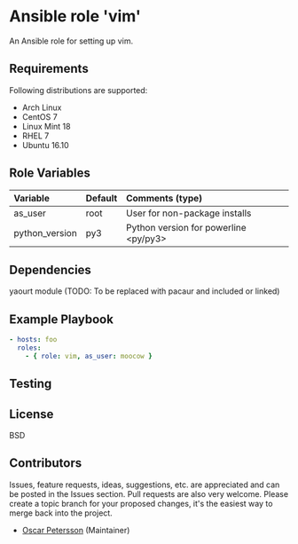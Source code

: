 # Ansible role 'vim'

An Ansible role for setting up vim.

## Requirements
Following distributions are supported:
- Arch Linux
- CentOS 7
- Linux Mint 18
- RHEL 7
- Ubuntu 16.10

## Role Variables
| Variable                       | Default                          | Comments (type)  |
| :---                           | :---                             | :---             |
| as_user | root | User for non-package installs |
| python_version | py3 | Python version for powerline <py/py3> |

## Dependencies
yaourt module (TODO: To be replaced with pacaur and included or linked)

## Example Playbook
```Yaml
- hosts: foo
  roles:
    - { role: vim, as_user: moocow }
```

## Testing

## License

BSD

## Contributors

Issues, feature requests, ideas, suggestions, etc. are appreciated and can be posted in the Issues section. Pull requests are also very welcome. Please create a topic branch for your proposed changes, it's the easiest way to merge back into the project.

- [Oscar Petersson](https://github.com/oscpe262/) (Maintainer)
